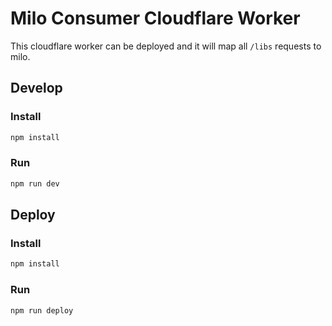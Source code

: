 # Milo Consumer Cloudflare Worker
This cloudflare worker can be deployed and it will map all `/libs` requests to milo.

## Develop

### Install

```bash
npm install
```

### Run

```bash
npm run dev
```

## Deploy

### Install

```bash
npm install
```

### Run
```bash
npm run deploy
```
